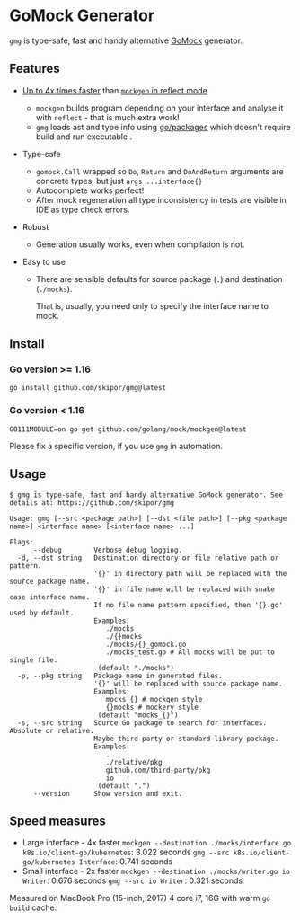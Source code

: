# GoMock Generator

`gmg` is type-safe, fast and handy alternative [GoMock](https://github.com/golang/mock) generator.

## Features

* [Up to 4x times faster](#speed-measures) than [`mockgen` in reflect mode](https://github.com/golang/mock#reflect-mode)
  * `mockgen` builds program depending on your interface and analyse it with `reflect` - that is much extra work!
  * `gmg` loads ast and type info using [go/packages](https://pkg.go.dev/golang.org/x/tools/go/packages) which doesn't require build and run executable .

* Type-safe
  * `gomock.Call` wrapped so `Do`, `Return` and `DoAndReturn` arguments are concrete types, but just `args ...interface{}`
  * Autocomplete works perfect!
  * After mock regeneration all type inconsistency in tests are visible in IDE as type check errors.

* Robust
  * Generation usually works, even when compilation is not.

* Easy to use
  * There are sensible defaults for source package (`.`) and destination (`./mocks`).

    That is, usually, you need only to specify the interface name to mock.

## Install

### **Go version >= 1.16**

`go install github.com/skipor/gmg@latest`

### **Go version < 1.16**

`GO111MODULE=on go get github.com/golang/mock/mockgen@latest`

Please fix a specific version, if you use `gmg` in automation.

## Usage

```
$ gmg is type-safe, fast and handy alternative GoMock generator. See details at: https://github.com/skipor/gmg

Usage: gmg [--src <package path>] [--dst <file path>] [--pkg <package name>] <interface name> [<interface name> ...]

Flags:
      --debug        Verbose debug logging.
  -d, --dst string   Destination directory or file relative path or pattern.
                     '{}' in directory path will be replaced with the source package name.
                     '{}' in file name will be replaced with snake case interface name.
                     If no file name pattern specified, then '{}.go' used by default.
                     Examples:
                     	./mocks
                     	./{}mocks
                     	./mocks/{}_gomock.go
                     	./mocks_test.go # All mocks will be put to single file.
                      (default "./mocks")
  -p, --pkg string   Package name in generated files.
                     '{}' will be replaced with source package name.
                     Examples:
                     	mocks_{} # mockgen style
                     	{}mocks # mockery style
                      (default "mocks_{}")
  -s, --src string   Source Go package to search for interfaces. Absolute or relative.
                     Maybe third-party or standard library package.
                     Examples:
                     	.
                     	./relative/pkg
                     	github.com/third-party/pkg
                     	io
                      (default ".")
      --version      Show version and exit.
```

## Speed measures

* Large interface - 4x faster
  `mockgen --destination ./mocks/interface.go k8s.io/client-go/kubernetes`: 3.022 seconds
  `gmg --src k8s.io/client-go/kubernetes Interface`: 0.741 seconds
* Small interface - 2x faster
  `mockgen --destination ./mocks/writer.go io Writer`: 0.676 seconds
  `gmg --src io Writer`: 0.321 seconds

Measured on MacBook Pro (15-inch, 2017) 4 core i7, 16G with warm `go build` cache.
